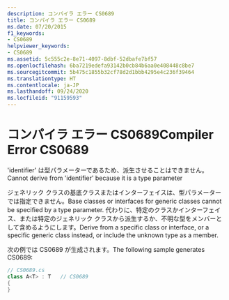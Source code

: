 ```yaml
---
description: コンパイラ エラー CS0689
title: コンパイラ エラー CS0689
ms.date: 07/20/2015
f1_keywords:
- CS0689
helpviewer_keywords:
- CS0689
ms.assetid: 5c555c2e-8e71-4097-8dbf-52dbafe7bf57
ms.openlocfilehash: 6ba7219edefa93142b0cb84b6aa0e408448c8be7
ms.sourcegitcommit: 5b475c1855b32cf78d2d1bbb4295e4c236f39464
ms.translationtype: HT
ms.contentlocale: ja-JP
ms.lasthandoff: 09/24/2020
ms.locfileid: "91159593"
---
```

# <a name="compiler-error-cs0689"></a><span data-ttu-id="3b9e5-103">コンパイラ エラー CS0689</span><span class="sxs-lookup"><span data-stu-id="3b9e5-103">Compiler Error CS0689</span></span>

<span data-ttu-id="3b9e5-104">'identifier' は型パラメーターであるため、派生させることはできません。</span><span class="sxs-lookup"><span data-stu-id="3b9e5-104">Cannot derive from 'identifier' because it is a type parameter</span></span>  
  
 <span data-ttu-id="3b9e5-105">ジェネリック クラスの基底クラスまたはインターフェイスは、型パラメーターでは指定できません。</span><span class="sxs-lookup"><span data-stu-id="3b9e5-105">Base classes or interfaces for generic classes cannot be specified by a type parameter.</span></span> <span data-ttu-id="3b9e5-106">代わりに、特定のクラスかインターフェイス、または特定のジェネリック クラスから派生するか、不明な型をメンバーとして含めるようにします。</span><span class="sxs-lookup"><span data-stu-id="3b9e5-106">Derive from a specific class or interface, or a specific generic class instead, or include the unknown type as a member.</span></span>  
  
 <span data-ttu-id="3b9e5-107">次の例では CS0689 が生成されます。</span><span class="sxs-lookup"><span data-stu-id="3b9e5-107">The following sample generates CS0689:</span></span>  
  
```csharp
// CS0689.cs  
class A<T> : T   // CS0689  
{  
}  
```
